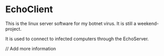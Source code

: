 EchoClient
===========

This is the linux server software for my botnet virus. It is still a weekend-project.

It is used to connect to infected computers through the EchoServer.

// Add more information
